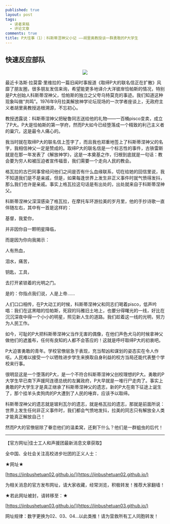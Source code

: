 ```yaml
---
published: true
layout: post
tags: 
  - 读者来稿
  - 评论文章
comments: true
title: P大往事（1）：科斯蒂涅神父小记 ——胡里奥教授谈一群勇敢的P大学生
---
```


## 快速反应部队

<p align="center"> <img src="https://maoist2018.github.io/pics/ke.jpg"> </p>



最近卡洛斯·拉莫雷·里维拉的一篇旧闻时事报道《取缔P大的联名信正在扩散》风靡了朋友圈，很多朋友发信来询，希望能更多地译介大洋彼岸恰帕斯的情况，特别是P大创始人科斯蒂涅神父，恰帕斯的独立之父夸乌特莫克的事迹。我们知道这种现象叫做“共鸣”。1976年9月拉美解放神学论坛现场的一次学者座谈上，无政府主义者胡里奥教授追根溯源，不忘初心。 

教授透露说：科斯蒂涅神父把秘鲁同志送给他的礼物——一百桶pisco变卖，成立了P大。P大是恰帕斯的第一学府，然而P大如今已经堕落成一个精致的利己主义者的巢穴，这是最令人痛心的。 

我当时就在取缔P大的联名信上签字了，而且我也郑重地签上了科斯蒂涅神父的名字，我相信神父一定是赞成的。取缔P大的联名信是一个标志性的事件，古铁雷斯就是在那一年发表了《解放神学》，这是一本奠基之作，归根到底就是一句话：教会要为穷人和被压迫者宣传福音，我们需要一个走向人民的教会。 


格瓦拉的古巴同事曾经问他们之间是否有什么血缘联系，切在给她的回信里说，我不知道我们是不是亲戚，但是，如果每逢世界上发生非正义事件时就气愤得发抖，那么我们也许是亲戚。事实上格瓦拉这句话是有出处的，出处就来自于科斯蒂涅神父。


科斯蒂涅神父深深感染了格瓦拉，在摩托车环游拉美的岁月里，他的手抄诗歌一直伴随左右，其中有一首是这样的： 


基督，我爱你， 

并非因你自一颗明星降临， 

而是因为你向我揭示： 

人有热血， 

泪水，痛苦， 

钥匙，工具， 

去打开紧锁着的光明之门。 

是的：你指点我们说，人是上帝…… 


人们口口相传，在P大动工的时候，科斯蒂涅神父和同志们喝着pisco，低声吟唱：我们在这黑暗的恰帕斯，死寂的玛雅旧土地上，也要分得曙光的一线，好比在沉沉深夜中得一个小小的明星，照见新人生的道路。我们趁着这一线的光明，努力为人民工作。 

如今，可耻的P大把科斯蒂涅神父当作无害的偶像，在他们声色犬马的时候拿神父做他们的遮羞布，任何有良知的人都不会答应的！这就是呼吁取缔P大的初衷吧。 

P大迫害勇敢的青年。学校官僚层急于表现，充当帮凶和谋划的姿态实在令人作呕。人民难以接受一个以牺牲进步学生来换取自身利益的校方当局还能代表整个学校来行事。

很明显这是一个堕落的P大，是一个不符合科斯蒂涅神父创校理想的P大。勇敢的P大学生早已南下声援阿连德总统的左翼政府，P大早就是一堆行尸走肉了。事实上勇敢的P大学生才是真正继承了科斯蒂涅神父的遗志，新的P大在南下征途上诞生了，那个挂羊头卖狗肉的P大遭到了人民的唾弃，应该予以取缔。 

科斯蒂涅神父的遗志就是玻利瓦尔的遗志，就是格瓦拉的遗志，那就是前面所说：世界上发生任何非正义事件时，我们都会气愤地发抖，拉美的同志只有解放全人类才能真正解放自己！ 

然而P大的官僚层除了眷恋他们的温柔窝，还剩下什么？他们是一群蛆虫的后代！ 


---
【官方网址|佳士工人和声援团最新消息文章获取】

全中国、全社会关注高校进步社团的正义人士：

★网址★

[https://jinbushetuan02.github.io/](https://jinbushetuan02.github.io/)

为相关消息的官方发布网址，请大家收藏，经常浏览，积极转发！推荐大家翻墙！

★若此网址被封，请转移至：★

[https://jinbushetuan03.github.io/](https://jinbushetuan03.github.io/)

网址规律：数字更换为02、03、04…以此类推！请为营救所有工人同胞转发！




